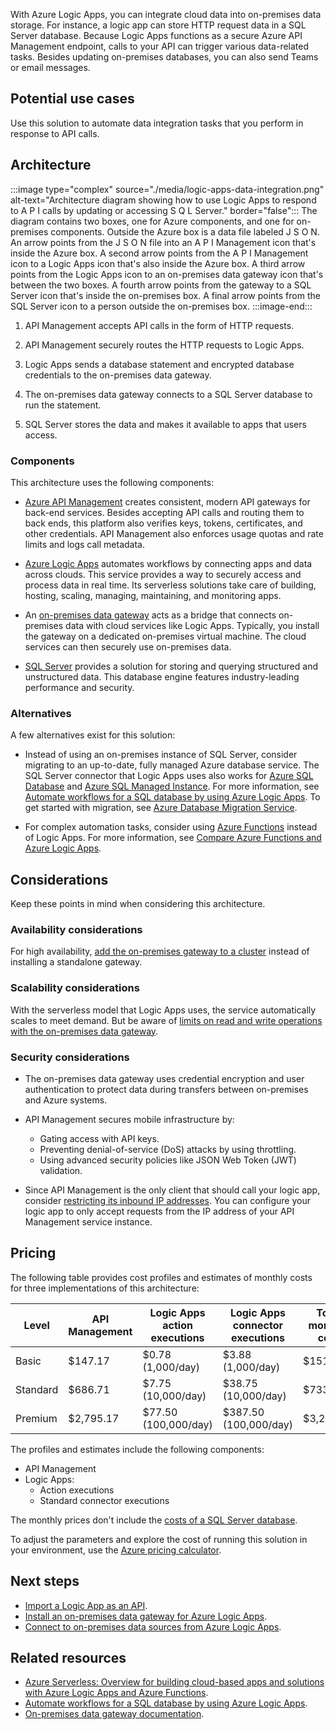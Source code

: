 With Azure Logic Apps, you can integrate cloud data into on-premises data storage. For instance, a logic app can store HTTP request data in a SQL Server database. Because Logic Apps functions as a secure Azure API Management endpoint, calls to your API can trigger various data-related tasks. Besides updating on-premises databases, you can also send Teams or email messages.

## Potential use cases

Use this solution to automate data integration tasks that you perform in response to API calls.

## Architecture

:::image type="complex" source="./media/logic-apps-data-integration.png" alt-text="Architecture diagram showing how to use Logic Apps to respond to A P I calls by updating or accessing S Q L Server." border="false":::
   The diagram contains two boxes, one for Azure components, and one for on-premises components. Outside the Azure box is a data file labeled J S O N. An arrow points from the J S O N file into an A P I Management icon that's inside the Azure box. A second arrow points from the A P I Management icon to a Logic Apps icon that's also inside the Azure box. A third arrow points from the Logic Apps icon to an on-premises data gateway icon that's between the two boxes. A fourth arrow points from the gateway to a SQL Server icon that's inside the on-premises box. A final arrow points from the SQL Server icon to a person outside the on-premises box.
:::image-end:::

1. API Management accepts API calls in the form of HTTP requests.

1. API Management securely routes the HTTP requests to Logic Apps.

1. Logic Apps sends a database statement and encrypted database credentials to the on-premises data gateway.

1. The on-premises data gateway connects to a SQL Server database to run the statement.

1. SQL Server stores the data and makes it available to apps that users access.

### Components

This architecture uses the following components:

- [Azure API Management][Azure API Management] creates consistent, modern API gateways for back-end services. Besides accepting API calls and routing them to back ends, this platform also verifies keys, tokens, certificates, and other credentials. API Management also enforces usage quotas and rate limits and logs call metadata.

- [Azure Logic Apps][Azure Logic Apps] automates workflows by connecting apps and data across clouds. This service provides a way to securely access and process data in real time. Its serverless solutions take care of building, hosting, scaling, managing, maintaining, and monitoring apps.

- An [on-premises data gateway][On-premises data gateway] acts as a bridge that connects on-premises data with cloud services like Logic Apps. Typically, you install the gateway on a dedicated on-premises virtual machine. The cloud services can then securely use on-premises data.

- [SQL Server][SQL Server] provides a solution for storing and querying structured and unstructured data. This database engine features industry-leading performance and security.

### Alternatives

A few alternatives exist for this solution:

- Instead of using an on-premises instance of SQL Server, consider migrating to an up-to-date, fully managed Azure database service. The SQL Server connector that Logic Apps uses also works for [Azure SQL Database][Azure SQL Database] and [Azure SQL Managed Instance][Azure SQL Managed Instance]. For more information, see [Automate workflows for a SQL database by using Azure Logic Apps][Automate workflows for a SQL database by using Azure Logic Apps]. To get started with migration, see [Azure Database Migration Service][Azure Database Migration Service].

- For complex automation tasks, consider using [Azure Functions][Azure Functions] instead of Logic Apps. For more information, see [Compare Azure Functions and Azure Logic Apps][Compare Azure Functions and Azure Logic Apps].

## Considerations

Keep these points in mind when considering this architecture.

### Availability considerations

For high availability, [add the on-premises gateway to a cluster][Install a gateway cluster] instead of installing a standalone gateway.

### Scalability considerations

With the serverless model that Logic Apps uses, the service automatically scales to meet demand. But be aware of [limits on read and write operations with the on-premises data gateway][Limits on read and write operations with the on-premises data gateway].

### Security considerations

- The on-premises data gateway uses credential encryption and user authentication to protect data during transfers between on-premises and Azure systems.
- API Management secures mobile infrastructure by:

  - Gating access with API keys.
  - Preventing denial-of-service (DoS) attacks by using throttling.
  - Using advanced security policies like JSON Web Token (JWT) validation.
- Since API Management is the only client that should call your logic app, consider [restricting its inbound IP addresses][Restrict inbound IP addresses]. You can configure your logic app to only accept requests from the IP address of your API Management service instance.

## Pricing

The following table provides cost profiles and estimates of monthly costs for three implementations of this architecture:

|Level|API Management|Logic Apps action executions|Logic Apps connector executions|Total monthly cost|Profile|
|-----|-----|-----|-----|-----|-----|
|Basic|$147.17|$0.78 (1,000/day)|$3.88 (1,000/day)|$151.82|[Basic profile][Monthly cost profile - basic]|
|Standard|$686.71|$7.75 (10,000/day)|$38.75 (10,000/day)|$733.21|[Standard profile][Monthly cost profile - standard]|
|Premium|$2,795.17|$77.50 (100,000/day)|$387.50 (100,000/day)|$3,260.17|[Premium profile][Monthly cost profile - premium]|

The profiles and estimates include the following components:

- API Management
- Logic Apps:
  - Action executions
  - Standard connector executions

The monthly prices don't include the [costs of a SQL Server database][SQL Server 2019 pricing].

To adjust the parameters and explore the cost of running this solution in your environment, use the [Azure pricing calculator][Azure pricing calculator].

## Next steps

- [Import a Logic App as an API][Import a Logic App as an API].
- [Install an on-premises data gateway for Azure Logic Apps][Install on-premises data gateway for Azure Logic Apps].
- [Connect to on-premises data sources from Azure Logic Apps][Connect to on-premises data sources from Azure Logic Apps].

## Related resources

- [Azure Serverless: Overview for building cloud-based apps and solutions with Azure Logic Apps and Azure Functions][Azure Serverless: Overview for building cloud-based apps and solutions with Azure Logic Apps and Azure Functions].
- [Automate workflows for a SQL database by using Azure Logic Apps][Automate workflows for a SQL database by using Azure Logic Apps].
- [On-premises data gateway documentation][On-premises data gateways documentation].

[Automate workflows for a SQL database by using Azure Logic Apps]: /azure/connectors/connectors-create-api-sqlazure
[Azure API Management]: /azure/api-management/api-management-key-concepts
[Azure Database Migration Service]: https://azure.microsoft.com/services/database-migration/
[Azure Functions]: /azure/azure-functions/functions-overview
[Azure Logic Apps]: /azure/logic-apps/logic-apps-overview
[Azure pricing calculator]: https://azure.microsoft.com/pricing/calculator/
[Azure Serverless: Overview for building cloud-based apps and solutions with Azure Logic Apps and Azure Functions]: /azure/logic-apps/logic-apps-serverless-overview
[Azure SQL Database]: /azure/azure-sql/database/sql-database-paas-overview
[Azure SQL Managed Instance]: /azure/azure-sql/managed-instance/sql-managed-instance-paas-overview
[Compare Azure Functions and Azure Logic Apps]: /azure/azure-functions/functions-compare-logic-apps-ms-flow-webjobs#compare-azure-functions-and-azure-logic-apps
[Connect to on-premises data sources from Azure Logic Apps]: /azure/logic-apps/logic-apps-gateway-connection
[Import a Logic App as an API]: /azure/api-management/import-logic-app-as-api
[Install a gateway cluster]: /data-integration/gateway/service-gateway-install#add-another-gateway-to-create-a-cluster
[Install on-premises data gateway for Azure Logic Apps]: /azure/logic-apps/logic-apps-gateway-install
[Limits on read and write operations with the on-premises data gateway]: /data-integration/gateway/service-gateway-onprem#considerations
[Monthly cost profile - basic]: https://azure.com/e/aadf2d9bbe7443378c5fe429791dcf73
[Monthly cost profile - premium]: https://azure.com/e/071417b6c2d44062b4791e016230f001
[Monthly cost profile - standard]: https://azure.com/e/afa93fbed30749cab64db4d2779837ee
[On-premises data gateway]: /data-integration/gateway/service-gateway-onprem
[On-premises data gateways documentation]: /data-integration/gateway/
[Restrict inbound IP addresses]: /azure/logic-apps/logic-apps-securing-a-logic-app#restrict-inbound-ip-addresses
[SQL Server 2019 pricing]: https://www.microsoft.com/sql-server/sql-server-2019-pricing
[SQL Server]: /sql/?view=sql-server-ver15